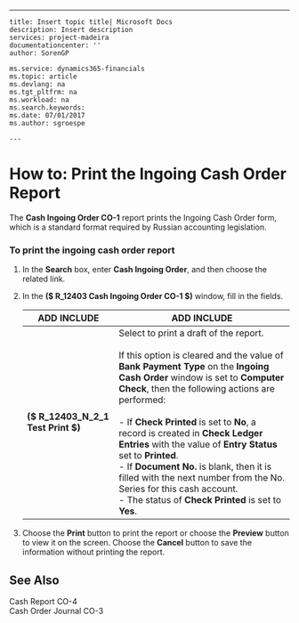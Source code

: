 ---
    title: Insert topic title| Microsoft Docs
    description: Insert description
    services: project-madeira
    documentationcenter: ''
    author: SorenGP

    ms.service: dynamics365-financials
    ms.topic: article
    ms.devlang: na
    ms.tgt_pltfrm: na
    ms.workload: na
    ms.search.keywords:
    ms.date: 07/01/2017
    ms.author: sgroespe

    ---
# How to: Print the Ingoing Cash Order Report
The **Cash Ingoing Order CO\-1** report prints the Ingoing Cash Order form, which is a standard format required by Russian accounting legislation.  
  
### To print the ingoing cash order report  
  
1.  In the **Search** box, enter **Cash Ingoing Order**, and then choose the related link.  
  
2.  In the **\($ R\_12403 Cash Ingoing Order CO\-1 $\)** window, fill in the fields.  
  
    |ADD INCLUDE<!--[!INCLUDE[bp_tablefield](../../ApplicationDesign/includes/bp_tablefield_md.md)]-->|ADD INCLUDE<!--[!INCLUDE[bp_tabledescription](../../ApplicationDesign/includes/bp_tabledescription_md.md)]-->|  
    |---------------------------------|---------------------------------------|  
    |**\($ R\_12403\_N\_2\_1 Test Print $\)**|Select to print a draft of the report.<br /><br /> If this option is cleared and the value of **Bank Payment Type** on the **Ingoing Cash Order** window is set to **Computer Check**, then the following actions are performed:<br /><br /> -   If **Check Printed** is set to **No**, a record is created in **Check Ledger Entries** with the value of **Entry Status** set to **Printed**.<br />-   If **Document No.** is blank, then it is filled with the next number from the No. Series for this cash account.<br />-   The status of **Check Printed** is set to **Yes**.|  
  
3.  Choose the **Print** button to print the report or choose the **Preview** button to view it on the screen. Choose the **Cancel** button to save the information without printing the report.  
  
## See Also  
 Cash Report CO\-4   
 Cash Order Journal CO\-3